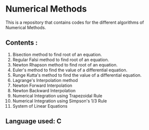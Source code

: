 # Numerical Methods

This is a repository that contains codes for the different algorithms of Numerical Methods.

## Contents :
  1. Bisection method to find root of an equation.
  2. Regular Falsi method to find root of an equation.
  3. Newton Rhapson method to find root of an equation. 
  4. Euler's method to find the value of a differential equation.
  5. Runge Kutta's method to find the value of a differential equation.
  6. Lagrange's Interpolation method
  7. Newton Forward Interpolation
  8. Newton Backward Interpolation
  9. Numerical Integration using Trapezoidal Rule
  10. Numerical Integration using Simpson's 1/3 Rule
  11. System of Linear Equations
  
## Language used: C
